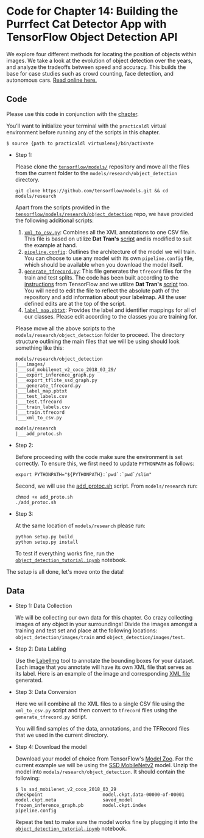 # Code for Chapter 14: Building the Purrfect Cat Detector App with TensorFlow Object Detection API

We explore four different methods for locating the position of objects within images. We take a look at the evolution of object detection over the years, and analyze the tradeoffs between speed and accuracy. This builds the base for case studies such as crowd counting, face detection, and autonomous cars. [Read online here.](https://learning.oreilly.com/library/view/practical-deep-learning/9781492034858/ch14.html)

## Code

Please use this code in conjunction with the [chapter](https://learning.oreilly.com/library/view/practical-deep-learning/9781492034858/ch14.html).

You’ll want to initialize your terminal with the `practicaldl` virtual environment before running any of the scripts in this chapter.

`$ source {path to practicaldl virtualenv}/bin/activate`

- Step 1:

    Please clone the [`tensorflow/models/`](https://github.com/tensorflow/models/) repository and move all the files from the current folder to the `models/research/object_detection` directory.

    ```
    git clone https://github.com/tensorflow/models.git && cd models/research
    ```

    Apart from the scripts provided in the [`tensorflow/models/research/object_detection`](https://github.com/tensorflow/models/tree/master/research/object_detection) repo, we have provided the following additional scripts:

    1. [`xml_to_csv.py`](https://github.com/practicaldl/Practical-Deep-Learning-Book/blob/master/code/chapter-14/xml_to_csv.py): Combines all the XML annotations to one CSV file. This file is based on utilize **Dat Tran's** [script](https://github.com/datitran/raccoon_dataset) and is modified to suit the example at hand.
    2. [`pipeline.config`](https://github.com/practicaldl/Practical-Deep-Learning-Book/blob/master/code/chapter-14/pipeline.config): Outlines the architecture of the model we will train. You can choose to use any model with its own `pipeline.config` file, which should be available when you download the model itself.
    3. [`generate_tfrecord.py`](https://github.com/practicaldl/Practical-Deep-Learning-Book/blob/master/code/chapter-14/generate_tfrecord.py): This file generates the `tfrecord` files for the train and test splits. The code has been built according to the [instructions](https://github.com/tensorflow/models/blob/master/research/object_detection/g3doc/using_your_own_dataset.md) from TensorFlow and we utilize **Dat Tran's** [script](https://github.com/datitran/raccoon_dataset) too. You will need to edit the file to reflect the absolute path of the repository and add information about your labelmap. All the user defined edits are at the top of the script.
    4. [`label_map.pbtxt`](https://github.com/practicaldl/Practical-Deep-Learning-Book/blob/master/code/chapter-14/label_map.pbtxt): Provides the label and identifier mappings for all of our classes. Please edit according to the classes you are training for.

    Please move all the above scripts to the `models/research/object_detection` folder to proceed. The directory structure outlining the main files that we will be using should look something like this:

    ```
    models/research/object_detection
    |___images/
    |___ssd_mobilenet_v2_coco_2018_03_29/
    |___export_inference_graph.py
    |___export_tflite_ssd_graph.py
    |___generate_tfrecord.py
    |___label_map.pbtxt
    |___test_labels.csv
    |___test.tfrecord
    |___train_labels.csv
    |___train.tfrecord
    |___xml_to_csv.py
    ```

    ```
    models/research
    |___add_protoc.sh
    ```

- Step 2:

    Before proceeding with the code make sure the environment is set correctly. To ensure this, we first need to update `PYTHONPATH` as follows:

    ```
    export PYTHONPATH="${PYTHONPATH}:`pwd`:`pwd`/slim"
    ```
    
    Second, we will use the [add_protoc.sh](https://github.com/practicaldl/Practical-Deep-Learning-Book/blob/master/code/chapter-14/add_protoc.sh) script. From `models/research` run:

    ```
    chmod +x add_proto.sh
    ./add_protoc.sh
    ```

- Step 3:

    At the same location of `models/research` please run:

    ```
    python setup.py build
    python setup.py install
    ```

    To test if everything works fine, run the [`object_detection_tutorial.ipynb`](https://github.com/tensorflow/models/blob/master/research/object_detection/object_detection_tutorial.ipynb) notebook.

The setup is all done, let's move onto the data!

## Data

- Step 1: Data Collection

    We will be collecting our own data for this chapter. Go crazy collecting images of any object in your surroundings! Divide the images amongst a training and test set and place at the following locations: `object_detection/images/train` and `object_detection/images/test`.

- Step 2: Data Labling

    Use the [LabelImg](https://github.com/tzutalin/labelImg) tool to annotate the bounding boxes for your dataset. Each image that you annotate will have its own XML file that serves as its label. Here is an example of the image and corresponding [XML file](https://github.com/practicaldl/Practical-Deep-Learning-Book/blob/master/code/chapter-14/data/pascal-voc-sample.xml) generated.

- Step 3: Data Conversion

    Here we will combine all the XML files to a single CSV file using the `xml_to_csv.py` script and then convert to `tfrecord` files using the `generate_tfrecord.py` script.

    You will find samples of the data, annotations, and the TFRecord files that we used in the current directory.

- Step 4: Download the model

    Download your model of choice from TensorFlow's [Model Zoo](https://github.com/tensorflow/models/blob/master/research/object_detection/g3doc/detection_model_zoo.md). For the current example we will be using the [SSD MobileNetv2](http://download.tensorflow.org/models/object_detection/ssd_mobilenet_v2_coco_2018_03_29.tar.gz) model. Unzip the model into `models/research/object_detection`. It should contain the following:

    ```
    $ ls ssd_mobilenet_v2_coco_2018_03_29
    checkpoint                      model.ckpt.data-00000-of-00001  model.ckpt.meta                 saved_model
    frozen_inference_graph.pb       model.ckpt.index                pipeline.config
    ```

    Repeat the test to make sure the model works fine by plugging it into the [`object_detection_tutorial.ipynb`](https://github.com/tensorflow/models/blob/master/research/object_detection/object_detection_tutorial.ipynb) notebook.
